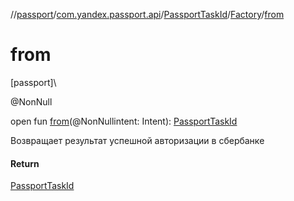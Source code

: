 //[passport](../../../../index.md)/[com.yandex.passport.api](../../index.md)/[PassportTaskId](../index.md)/[Factory](index.md)/[from](from.md)

# from

[passport]\

@NonNull

open fun [from](from.md)(@NonNullintent: Intent): [PassportTaskId](../index.md)

Возвращает результат успешной авторизации в сбербанке

#### Return

[PassportTaskId](../index.md)
